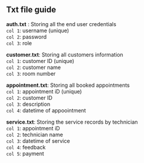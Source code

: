 <h2>Txt file guide</h2>

**auth.txt** : Storing all the end user credentials  
`col 1`: username (unique)  
`col 2`: password  
`col 3`: role  

**customer.txt**: Storing all customers information  
`col 1`: customer ID (unique)  
`col 2`: customer name  
`col 3`: room number  

**appointment.txt**: Storing all booked appointments  
`col 1`: appointment iD (unique)  
`col 2`: customer ID  
`col 3`: description  
`col 4`: datetime of appoointment  

**service.txt**: Storing the service records by technician  
`col 1`: appointment iD  
`col 2`: technician name  
`col 3`: datetime of service  
`col 4`: feedback  
`col 5`: payment  